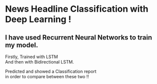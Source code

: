 # News Headline Classification with Deep Learning !

## I have used Recurrent Neural Networks to train my model.

Firstly, Trained with  LSTM \
And then with Bidirectional LSTM. 

Predicted and showed a Classification report\
in order to compare between these two !!
